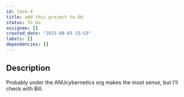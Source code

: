 ```yaml
---
id: task-4
title: add this project to GH
status: To Do
assignee: []
created_date: "2025-08-03 23:53"
labels: []
dependencies: []
---
```


## Description

Probably under the ANUcybernetics org makes the most sense, but I'll check with
Bill.
